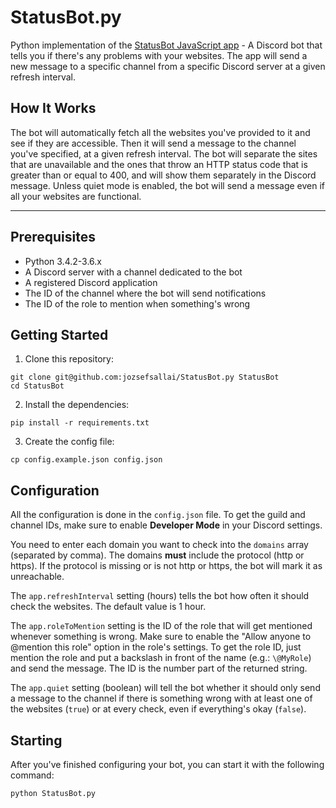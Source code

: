 # StatusBot.py

Python implementation of the [StatusBot JavaScript app](https://github.com/jozsefsallai/StatusBot) - A Discord bot that tells you if there's any problems with your websites. The app will send a new message to a specific channel from a specific Discord server at a given refresh interval.

## How It Works

The bot will automatically fetch all the websites you've provided to it and see if they are accessible. Then it will send a message to the channel you've specified, at a given refresh interval. The bot will separate the sites that are unavailable and the ones that throw an HTTP status code that is greater than or equal to 400, and will show them separately in the Discord message. Unless quiet mode is enabled, the bot will send a message even if all your websites are functional.

---

## Prerequisites
 * Python 3.4.2-3.6.x
 * A Discord server with a channel dedicated to the bot
 * A registered Discord application
 * The ID of the channel where the bot will send notifications
 * The ID of the role to mention when something's wrong

## Getting Started

1. Clone this repository:
```
git clone git@github.com:jozsefsallai/StatusBot.py StatusBot
cd StatusBot
```

2. Install the dependencies:
```
pip install -r requirements.txt
```

3. Create the config file:
```
cp config.example.json config.json
```

## Configuration

All the configuration is done in the `config.json` file. To get the guild and channel IDs, make sure to enable **Developer Mode** in your Discord settings. 

You need to enter each domain you want to check into the `domains` array (separated by comma). The domains **must** include the protocol (http or https). If the protocol is missing or is not http or https, the bot will mark it as unreachable.

The `app.refreshInterval` setting (hours) tells the bot how often it should check the websites. The default value is 1 hour.

The `app.roleToMention` setting is the ID of the role that will get mentioned whenever something is wrong. Make sure to enable the "Allow anyone to @mention this role" option in the role's settings. To get the role ID, just mention the role and put a backslash in front of the name (e.g.: `\@MyRole`) and send the message. The ID is the number part of the returned string.

The `app.quiet` setting (boolean) will tell the bot whether it should only send a message to the channel if there is something wrong with at least one of the websites (`true`) or at every check, even if everything's okay (`false`).

## Starting

After you've finished configuring your bot, you can start it with the following command:

```
python StatusBot.py
```